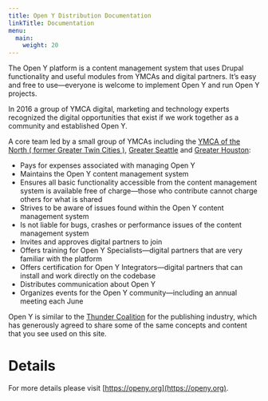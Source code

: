 ```yaml
---
title: Open Y Distribution Documentation
linkTitle: Documentation
menu:
  main:
    weight: 20
---
```


The Open Y platform is a content management system that uses Drupal functionality and useful modules from YMCAs and digital partners. It’s easy and free to use—everyone is welcome to implement Open Y and run Open Y projects.

In 2016 a group of YMCA digital, marketing and technology experts recognized the digital opportunities that exist if we work together as a community and established Open Y.

A core team led by a small group of YMCAs including the [YMCA of the North ( former Greater Twin Cities )](https://ymcanorth.org), [Greater Seattle](http://www.seattleymca.org) and [Greater Houston](https://www.ymcahouston.org):

- Pays for expenses associated with managing Open Y
- Maintains the Open Y content management system
- Ensures all basic functionality accessible from the content management system is available free of charge—those who contribute cannot charge others for what is shared
- Strives to be aware of issues found within the Open Y content management system
- Is not liable for bugs, crashes or performance issues of the content management system
- Invites and approves digital partners to join
- Offers training for Open Y Specialists—digital partners that are very familiar with the platform
- Offers certification for Open Y Integrators—digital partners that can install and work directly on the codebase
- Distributes communication about Open Y
- Organizes events for the Open Y community—including an annual meeting each June

Open Y is similar to the [Thunder Coalition](http://www.thunder.org) for the publishing industry, which has generously agreed to share some of the same concepts and content that you see used on this site.

# Details
For more details please visit [https://openy.org](https://openy.org).
